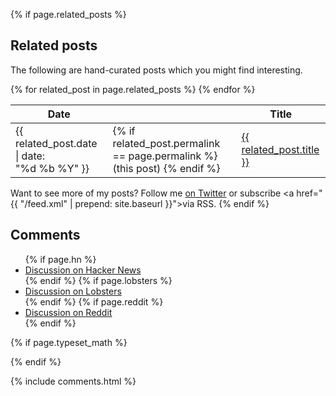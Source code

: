 {% if page.related_posts %}
## Related posts

The following are hand-curated posts which you might find interesting.

<table class="related-posts">
<thead>
  <tr>
    <th>Date</th>
    <th></th>
    <th>Title</th>
  </tr>
</thead>

<tbody>
{% for related_post in page.related_posts %}
  <tr>
    <td>{{ related_post.date | date: "%d&nbsp;%b&nbsp;%Y" }}</td>
    <td class="this-post">
      {% if related_post.permalink == page.permalink %}
      (this&nbsp;post)
      {% endif %}
      </td>
    <td><a href="{{ site.base_url }}/{{ related_post.permalink }}">{{ related_post.title }}</a>
    </td>
  </tr>
{% endfor %}
</tbody>
</table>

Want to see more of my posts? Follow me <a href="https://twitter.com/arxanas">on Twitter</a> or subscribe <a href="{{ "/feed.xml" | prepend: site.baseurl }}">via RSS</a>.
{% endif %}

## Comments

<ul>
{% if page.hn %}
<li><a class="icon-hacker-news" href="{{ page.hn }} ">Discussion on Hacker News</a></li>
{% endif %}
{% if page.lobsters %}
<li><a class="icon-lobsters" href="{{ page.lobsters }} ">Discussion on Lobsters</a></li>
{% endif %}
{% if page.reddit %}
<li><a class="icon-reddit" href="{{ page.reddit }} ">Discussion on Reddit</a></li>
{% endif %}
</ul>

{% if page.typeset_math %}
<link rel="stylesheet" href="{{ site.baseurl }}/css/katex.min.css" />
{% endif %}

<script type="text/javascript" src="{{ site.baseurl }}/scripts/github-comment-links.js"></script>

{% include comments.html %}

